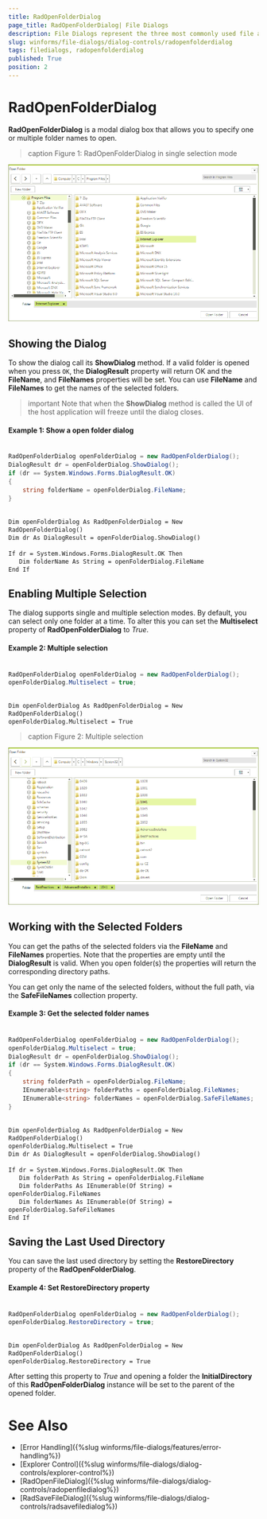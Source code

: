 ```yaml
---
title: RadOpenFolderDialog
page_title: RadOpenFolderDialog| File Dialogs
description: File Dialogs represent the three most commonly used file and folder manipulation dialogs
slug: winforms/file-dialogs/dialog-controls/radopenfolderdialog
tags: filedialogs, radopenfolderdialog
published: True
position: 2 
---
```


#  RadOpenFolderDialog

**RadOpenFolderDialog** is a modal dialog box that allows you to specify one or multiple folder names to open.

>caption Figure 1: RadOpenFolderDialog in single selection mode

![winforms/file-dialogs-radopenfolderdialog 001](images/file-dialogs-radopenfolderdialog001.png) 

## Showing the Dialog

To show the dialog call its **ShowDialog** method. If a valid folder is opened when you press `OK`, the **DialogResult** property will return OK and the **FileName**, and **FileNames** properties will be set. You can use **FileName** and **FileNames** to get the names of the selected folders.

>important Note that when the **ShowDialog** method is called the UI of the host application will freeze until the dialog closes.

####  Example 1: Show a open folder dialog 

````C#

RadOpenFolderDialog openFolderDialog = new RadOpenFolderDialog();
DialogResult dr = openFolderDialog.ShowDialog();
if (dr == System.Windows.Forms.DialogResult.OK)
{
    string folderName = openFolderDialog.FileName; 
}


````
````VB.NET

Dim openFolderDialog As RadOpenFolderDialog = New RadOpenFolderDialog()
Dim dr As DialogResult = openFolderDialog.ShowDialog()

If dr = System.Windows.Forms.DialogResult.OK Then
   Dim folderName As String = openFolderDialog.FileName
End If

````

## Enabling Multiple Selection

The dialog supports single and multiple selection modes. By default, you can select only one folder at a time. To alter this you can set the **Multiselect** property of **RadOpenFolderDialog** to *True*.

####  Example 2: Multiple selection

````C#

RadOpenFolderDialog openFolderDialog = new RadOpenFolderDialog();
openFolderDialog.Multiselect = true;

````
````VB.NET

Dim openFolderDialog As RadOpenFolderDialog = New RadOpenFolderDialog()
openFolderDialog.Multiselect = True

````

>caption Figure 2: Multiple selection

![winforms/file-dialogs-radopenfolderdialog 002](images/file-dialogs-radopenfolderdialog002.png) 

## Working with the Selected Folders

You can get the paths of the selected folders via the **FileName** and **FileNames** properties. Note that the properties are empty until the **DialogResult** is valid. When you open folder(s) the properties will return the corresponding directory paths.

You can get only the name of the selected folders, without the full path, via the **SafeFileNames** collection property.

####  Example 3: Get the selected folder names

````C#

RadOpenFolderDialog openFolderDialog = new RadOpenFolderDialog();
openFolderDialog.Multiselect = true;
DialogResult dr = openFolderDialog.ShowDialog();
if (dr == System.Windows.Forms.DialogResult.OK)
{
    string folderPath = openFolderDialog.FileName; 
    IEnumerable<string> folderPaths = openFolderDialog.FileNames; 
    IEnumerable<string> folderNames = openFolderDialog.SafeFileNames; 
}


````
````VB.NET

Dim openFolderDialog As RadOpenFolderDialog = New RadOpenFolderDialog()
openFolderDialog.Multiselect = True
Dim dr As DialogResult = openFolderDialog.ShowDialog()

If dr = System.Windows.Forms.DialogResult.OK Then
   Dim folderPath As String = openFolderDialog.FileName
   Dim folderPaths As IEnumerable(Of String) = openFolderDialog.FileNames
   Dim folderNames As IEnumerable(Of String) = openFolderDialog.SafeFileNames
End If

````

## Saving the Last Used Directory

You can save the last used directory by setting the **RestoreDirectory** property of the **RadOpenFolderDialog**. 

####  Example 4: Set RestoreDirectory property

````C#

RadOpenFolderDialog openFolderDialog = new RadOpenFolderDialog();
openFolderDialog.RestoreDirectory = true; 

````
````VB.NET

Dim openFolderDialog As RadOpenFolderDialog = New RadOpenFolderDialog()
openFolderDialog.RestoreDirectory = True

````

After setting this property to *True* and opening a folder the **InitialDirectory** of this **RadOpenFolderDialog** instance will be set to the parent of the opened folder.

# See Also

* [Error Handling]({%slug winforms/file-dialogs/features/error-handling%})
* [Explorer Control]({%slug winforms/file-dialogs/dialog-controls/explorer-control%})
* [RadOpenFileDialog]({%slug winforms/file-dialogs/dialog-controls/radopenfiledialog%})
* [RadSaveFileDialog]({%slug winforms/file-dialogs/dialog-controls/radsavefiledialog%})